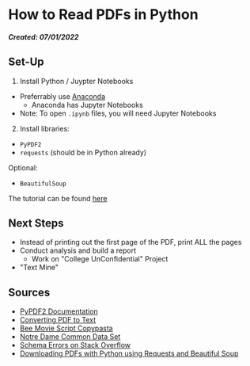 # How to Read PDFs in Python
##### Created: 07/01/2022

## Set-Up <a name="setup"></a>

1. Install Python / Juypter Notebooks
- Preferrably use [Anaconda](https://www.anaconda.com/)
  - Anaconda has Jupyter Notebooks
- Note: To open `.ipynb` files, you will need Jupyter Notebooks

2. Install libraries:
- `PyPDF2`
- `requests` (should be in Python already)

Optional: 
- `BeautifulSoup`

The tutorial can be found [here](https://github.com/Oohwo/Python-PDFs-Tutorial/blob/main/How%20to%20Read%20PDFs%20in%20Python.ipynb)


## Next Steps <a name="nextSteps"></a>
- Instead of printing out the first page of the PDF, print ALL the pages
- Conduct analysis and build a report
    - Work on "College UnConfidential" Project
- "Text Mine"

## Sources <a name="sources"></a>
- [PyPDF2 Documentation](https://pypdf2.readthedocs.io/en/latest/)
- [Converting PDF to Text](https://www.askpython.com/python/examples/convert-pdf-to-txt)
- [Bee Movie Script Copypasta](https://www.reddit.com/r/copypasta/comments/aair93/bee_movie_script/)
- [Notre Dame Common Data Set](https://www3.nd.edu/~instres/CDS/2021-2022/CDS_2021-2022.pdf)
- [Schema Errors on Stack Overflow](https://stackoverflow.com/questions/30770213/no-schema-supplied-and-other-errors-with-using-requests-get)
- [Downloading PDFs with Python using Requests and Beautiful Soup](https://www.geeksforgeeks.org/downloading-pdfs-with-python-using-requests-and-beautifulsoup/)
